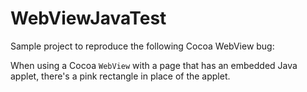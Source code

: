 # WebViewJavaTest
Sample project to reproduce the following Cocoa WebView bug:

When using a Cocoa `WebView` with a page that has an embedded Java applet, there's a pink rectangle in place of the applet.

